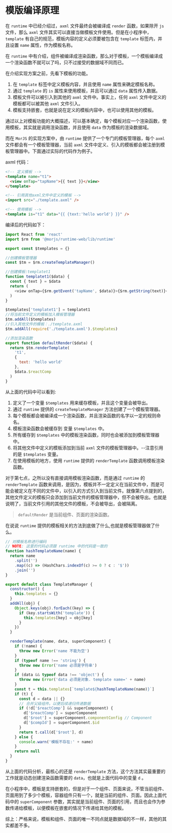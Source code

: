 # 模版编译原理

在 `runtime` 中已经介绍过，`axml` 文件最终会被编译成 `render` 函数，如果除开 `js` 文件，那么 `axml` 文件其实可以直接当做模板文件使用。但是在小程序中， `template` 有自己的规范，模板内容的定义必须要被包含在 `template` 标签内，并且设置 `name` 属性，作为模板名称。

在 `runtime` 中有介绍，组件被编译成渲染函数，那么对于模板，一个模板编译成一个渲染函数不就可以了吗，只不过接受的数据域不同而已。

在介绍实现方案之前，先看下模板的功能。

1. 在 `template` 标签中定义模板内容，并且使用 `name` 属性来确定模板名称。
2. 通过 `template` 的 `is` 属性来使用模板，并且可以通过 `data` 属性传入数据。
3. 模板文件可以被引入到其他的 `axml` 文件中。事实上，任何 `axml` 文件中定义的 模板都可以被其他 `axml` 文件引入。
4. 模板支持嵌套，也就是说在定义的模板内容中，也可以使用其他的模板。

通过以上对模板功能的大概描述，可以基本确定，每个模板对应一个渲染函数，使用模板，其实就是调用渲染函数，并且使用 `data` 作为模板的渲染数据域。

而在 `MorJS` 的实现方案中，由 `runtime` 提供了一个专门的模板管理器，每个 `axml` 文件都会有一个模板管理器，当前 `axml` 文件中定义、引入的模板都会被注册到模板管理器中。下面通过实际的代码作为例子。

axml 代码：

```html
<!-- 定义模板 -->
<template name="t1">
  <view onTap="tapName">{{ text }}</view>
</template>

<!-- 引用其他axml文件中定义的模板 -->
<import src="./template.axml" />

<!-- 使用模板 -->
<template is="t1" data="{{ {text:'hello world'} }}" />
```

编译后的代码如下：

```js
import React from 'react'
import $rm from '@morjs/runtime-web/lib/runtime'

export const $templates = {}

//创建模板管理器
const $tm = $rm.createTemplateManager()

//创建模板:templatet1
function templatet1($data) {
  const { text } = $data
  return (
    <view onTap={$rm.getEvent('tapName', $data)}>{$rm.getString(text)}</view>
  )
}

$templates['templatet1'] = templatet1
//将当前文件定义的模板加入模板管理器
$tm.addAll($templates)
//引入其他文件的模板：./template.axml
$tm.addAll(require('./template.axml').$templates)

//添加渲染函数
export function defaultRender($data) {
  return $tm.renderTemplate(
    't1',
    {
      text: 'hello world'
    },
    $data.$reactComp
  )
}
```

从上面的代码中可以看到:

1. 定义了一个变量 `$templates` 用来缓存模板，并且这个变量会被导出。
2. 通过 `runtime` 提供的 `createTemplateManager` 方法创建了一个模板管理器。
3. 每个模板都会被编译成一个渲染函数，并且渲染函数的名字以一定的规则命名。
4. 模板渲染函数会被缓存到 变量 `$templates` 中。
5. 所有缓存到 `$templates` 中的模板渲染函数，同时也会被添加到模板管理器中。
6. 将其他文件中定义的模板添加到当前 `axml` 文件的模板管理器中。--注意引用的是 `$templates` 变量。
7. 在使用模板的地方，使用 `runtime` 提供的 `renderTemplate` 函数调用模板渲染函数。

对于第七点，之所以没有直接调用模板渲染函数，而是通过 `runtime` 的 `renderTemplate` 函数来调用，是因为，模板并不一定定义在当前文件中，而是可能会被定义在不同的文件中，以引入的方式引入到当前文件。就像第六点提到的，其他文件定义的模板只会添加到当前文件的模板管理器中，但不会被导出。也就是说明了，当前文件引用的其他文件的模板，不会被导出，会被隔离。

> `defaultRender` 是当前组件、页面的渲染函数。

在说说 `runtime` 提供的模板相关的方法到底做了什么,也就是模板管理器做了什么。

```js
// 对模板名称进行编码
// NOTE: 这里的代码必须跟 runtime 中的代码是一致的
function hashTemplateName(name) {
  return name
    .split('')
    .map((c) => (HashChars.indexOf(c) >= 0 ? c : '$'))
    .join('')
}

export default class TemplateManager {
  constructor() {
    this.templates = {}
  }
  addAll(obj) {
    Object.keys(obj).forEach((key) => {
      if (key.startsWith('template')) {
        this.templates[key] = obj[key]
      }
    })
  }

  renderTemplate(name, data, superComponent) {
    if (!name) {
      throw new Error('name 不能为空')
    }
    if (typeof name !== 'string') {
      throw new Error('name 必须是字符串')
    }
    if (data && typeof data !== 'object') {
      throw new Error('data 必须是对象. template name=' + name)
    }
    const t = this.templates[`template${hashTemplateName(name)}`]
    if (t) {
      const d = data || {}
      // 合并父级组件。以便后续递归传递数据
      if (!d['$reactComp'] && superComponent) {
        d['$reactComp'] = superComponent
        d['$root'] = superComponent.componentConfig // Component
        d['$compId'] = superComponent.$id
      }
      return t.call(d['$root'], d)
    } else {
      console.warn('模板不存在:' + name)
    }
    return null
  }
}
```

从上面的代码分析，最核心的还是 `renderTemplate` 方法，这个方法其实最重要的工作就是动态创建渲染函数需要的 `data`，也就是上面代码中的变量 `d` 。

在小程序中，模板是支持嵌套的，但是对于一个组件、页面来说，不管当前组件、页面用到了多少个模板，容器组件只有一个，就是当前的组件、页面。因此上面代码中的 `superComponent` 参数，其实就是当前组件、页面的引用，而且也会作为参数传递给模板，以便模板在嵌套的情况下传递给其他的模板。

综上：严格来说，模板和组件、页面的唯一不同点就是数据域的不一样，其他的其实都差不多。

